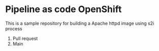 # Pipeline as code OpenShift

This is a sample repository for building a Apache httpd image using s2i process

1. Pull request
2. Main
